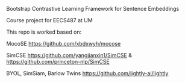 
Bootstrap Contrastive Learning Framework for Sentence Embeddings

Course project for EECS487 at UM

This repo is worked based on:

MocoSE https://github.com/xbdxwyh/mocose

SimCSE https://github.com/yangjianxin1/SimCSE & https://github.com/princeton-nlp/SimCSE

BYOL, SimSiam, Barlow Twins https://github.com/lightly-ai/lightly
